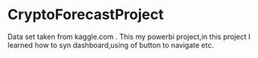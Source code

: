 # CryptoForecastProject
Data set taken from kaggle.com . This my powerbi project,in this project I learned how to syn dashboard,using of button to navigate etc.
